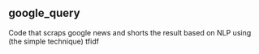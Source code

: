 ## google_query

Code that scraps google news and shorts the result based on NLP using (the simple technique) tfidf
